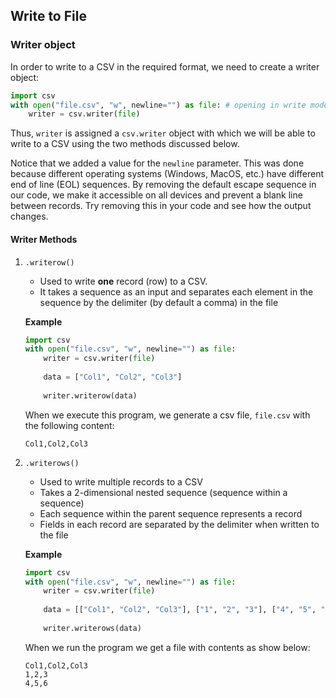 ## Write to File

### Writer object

In order to write to a CSV in the required format, we need to create a writer object:

```python
import csv
with open("file.csv", "w", newline="") as file: # opening in write mode
    writer = csv.writer(file)
```

Thus, `writer` is assigned a `csv.writer` object with which we will be able to write to a CSV using the two methods discussed below.

Notice that we added a value for the `newline` parameter. This was done because different operating systems (Windows, MacOS, etc.) have different end of line (EOL) sequences. By removing the default escape sequence in our code, we make it accessible on all devices and prevent a blank line between records. Try removing this in your code and see how the output changes.

#### Writer Methods

1. `.writerow()`

   - Used to write **one** record (row) to a CSV.
   - It takes a sequence as an input and separates each element in the sequence by the delimiter (by default a comma) in the file

   **Example**

   ```python
   import csv 
   with open("file.csv", "w", newline="") as file:
       writer = csv.writer(file)
       
       data = ["Col1", "Col2", "Col3"]
       
       writer.writerow(data)
   ```

   When we execute this program, we generate a csv file, `file.csv` with the following content:

   ```
   Col1,Col2,Col3
   ```

2. `.writerows()`

   - Used to write multiple records to a CSV
   - Takes a 2-dimensional nested sequence (sequence within a sequence)
   - Each sequence within the parent sequence represents a record
   - Fields in each record are separated by the delimiter when written to the file

   **Example**

   ```python
   import csv 
   with open("file.csv", "w", newline="") as file:
       writer = csv.writer(file)
       
       data = [["Col1", "Col2", "Col3"], ["1", "2", "3"], ["4", "5", "6"]]
       
       writer.writerows(data)
   ```

   When we run the program we get a file with contents as show below:

   ```
   Col1,Col2,Col3
   1,2,3
   4,5,6
   ```

